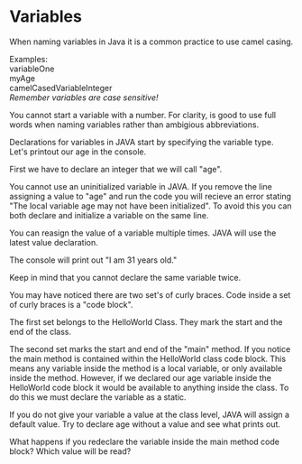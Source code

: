 # Variables

When naming variables in Java it is a common practice to use camel casing. 

Examples: <br>
variableOne  <br>
myAge  <br>
camelCasedVariableInteger <br>
*Remember variables are case sensitive!*

You cannot start a variable with a number. For clarity, is good to use full words when naming variables rather than ambigious abbreviations.

Declarations for variables in JAVA start by specifying the variable type. Let's printout our age in the console. 

First we have to declare an integer that we will call "age". 

You cannot use an uninitialized variable in JAVA. If you remove the line assigning a value to "age" and run the code you will recieve an error stating "The local variable age may not have been initialized". To avoid this you can both declare and initialize a variable on the same line. 

You can reasign the value of a variable multiple times. JAVA will use the latest value declaration.

The console will print out "I am 31 years old."

Keep in mind that you cannot declare the same variable twice.

You may have noticed there are two set's of curly braces. Code inside a set of curly braces is a "code block".

The first set belongs to the HelloWorld Class. They mark the start and the end of the class. 

The second set marks the start and end of the "main" method. If you notice the main method is contained within the HelloWorld class code block. This means any variable inside the method is a local variable, or only available inside the method. 
However, if we declared our age variable inside the HelloWorld code block it would be available to anything inside the class. To do this we must declare the variable as a static. 

If you do not give your variable a value at the class level, JAVA will assign a default value. Try to declare age without a value and see what prints out. 

What happens if you redeclare the variable inside the main method code block? Which value will be read? 


